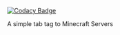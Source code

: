 
[![Codacy Badge](https://api.codacy.com/project/badge/Grade/4c73574104334e388f95a2ce5be6a750)](https://app.codacy.com/manual/Kewilleen/TabsTag?utm_source=github.com&utm_medium=referral&utm_content=Kewilleen/TabsTag&utm_campaign=Badge_Grade_Dashboard)

A simple tab tag to Minecraft Servers